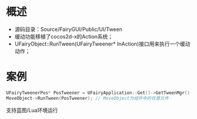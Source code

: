 # 概述
- 源码目录：Source/FairyGUI/Public/UI/Tween
- 缓动功能移植了cocos2d-x的Action系统；
- UFairyObject::RunTween(UFairyTweener* InAction)接口用来执行一个缓动动作；

# 案例
```c++
UFairyTweenerPos* PosTweener = UFairyApplication::Get()->GetTweenMgr()->CreateTweenerPos(2, FVector2D(100, 100), FVector2D(200, 200));
MoveObject->RunTween(PosTweener); // MoveObject为组件中的任意元件
```
支持蓝图/Lua环境运行
